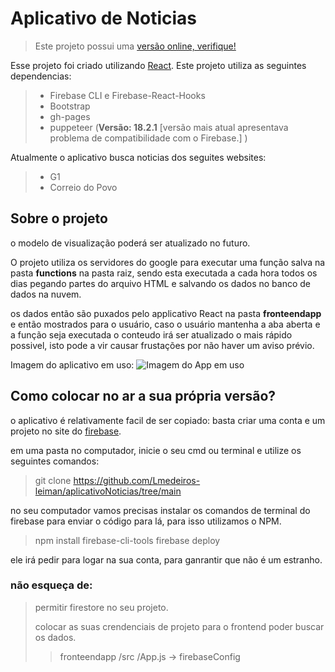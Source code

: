 # Aplicativo de Noticias

>Este projeto possui uma [versão online, verifique!](https://lmedeiros-leiman.github.io/aplicativoNoticias/)

Esse projeto foi criado utilizando [React](https://github.com/facebook/create-react-app).
Este projeto utiliza as seguintes dependencias:
> - Firebase CLI e Firebase-React-Hooks
> - Bootstrap
> - gh-pages
> - puppeteer (**Versão: 18.2.1** [versão mais atual apresentava problema de compatibilidade com o Firebase.] )

Atualmente o aplicativo busca noticias dos seguites websites:
> - G1
> - Correio do Povo

## Sobre o projeto
o modelo de visualização poderá ser atualizado no futuro.

O projeto utiliza os servidores do google para executar uma função salva na pasta **functions** na pasta raiz, sendo esta executada a cada hora todos os dias pegando partes do arquivo HTML e salvando os dados no banco de dados na nuvem. 

os dados então são puxados pelo applicativo React na pasta **fronteendapp** e então mostrados para o usuário, caso o usuário mantenha a aba aberta e a função seja executada o conteudo irá ser atualizado o mais rápido possivel, isto pode a vir causar frustações por não haver um aviso prévio.

Imagem do aplicativo em uso:
![Imagem do App em uso](https://github.com/Lmedeiros-leiman/aplicativoNoticias/assets/57924586/f26d62bf-e228-42e1-b9ee-52b192e17d5e)

## Como colocar no ar a sua própria versão?

o aplicativo é relativamente facil de ser copiado: basta criar uma conta e um projeto no site do [firebase](https://firebase.google.com).

em uma pasta no computador, inicie o seu cmd ou terminal e utilize os seguintes  comandos:
> git clone https://github.com/Lmedeiros-leiman/aplicativoNoticias/tree/main

no seu computador vamos precisas instalar os comandos de terminal do firebase para enviar o código para lá, para isso utilizamos o NPM.
> npm install firebase-cli-tools
> firebase deploy

ele irá pedir para logar na sua conta, para ganrantir que não é um estranho.

### não esqueça de:

> permitir firestore no seu projeto.
>
> colocar as suas crendenciais de projeto para o frontend poder buscar os dados.
>  >  fronteendapp /src /App.js -> firebaseConfig
>
